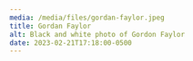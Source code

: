 ```yaml
---
media: /media/files/gordan-faylor.jpeg
title: Gordan Faylor
alt: Black and white photo of Gordon Faylor
date: 2023-02-21T17:18:00-0500
---
```

